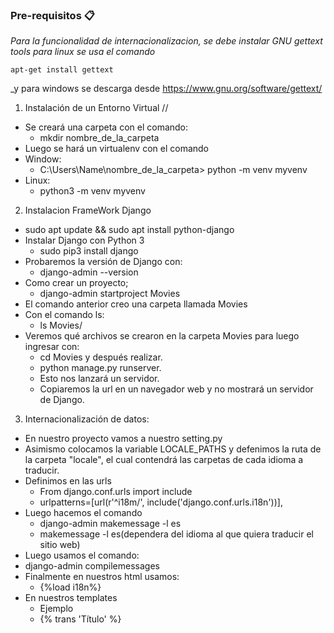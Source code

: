### Pre-requisitos 📋

_Para la funcionalidad de internacionalizacion, se debe instalar GNU gettext tools para linux se usa el comando_

```
apt-get install gettext
```
_y para windows se descarga desde https://www.gnu.org/software/gettext/

1. Instalación de un Entorno Virtual //
- Se creará una carpeta con el comando:
  - mkdir nombre_de_la_carpeta
- Luego se hará un virtualenv con el comando
- Window:
  - C:\Users\Name\nombre_de_la_carpeta> python -m venv myvenv
- Linux:
  - python3 -m venv myvenv
2. Instalacion FrameWork Django
- sudo apt update && sudo apt install python-django
- Instalar Django con Python 3
  - sudo pip3 install django
- Probaremos la versión de Django con:
  - django-admin --version 
- Como crear un proyecto;
  - django-admin startproject Movies
- El comando anterior creo una carpeta llamada Movies    
- Con el comando ls:
  - ls Movies/
- Veremos qué archivos se crearon en la carpeta Movies para luego ingresar con:
  - cd Movies y después realizar.
  - python manage.py runserver.
  - Esto nos lanzará un servidor.
  - Copiaremos la url en un navegador web y no mostrará un servidor de Django.
3. Internacionalización de datos:
- En nuestro proyecto vamos a nuestro setting.py
- Asimismo colocamos la variable LOCALE_PATHS y defenimos la ruta de la carpeta "locale", el cual       contendrá las carpetas de cada idioma a traducir.
- Definimos en las urls
  - From django.conf.urls import include
  - urlpatterns=[url(r'^i18m/', include('django.conf.urls.i18n'))],
- Luego hacemos el comando 
  - django-admin makemessage -l es 
  - makemessage -l es(dependera del idioma al que quiera traducir el sitio web)
- Luego usamos el comando:
- django-admin compilemessages
- Finalmente en nuestros html usamos:
  - {%load i18n%}
- En nuestros templates 
  - Ejemplo
   - {% trans 'Título' %}
